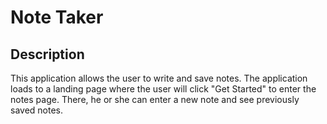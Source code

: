 # Note Taker

## Description

This application allows the user to write and save notes. The application loads to a landing page where the user will click "Get Started" to enter the notes page. There, he or she can enter a new note and see previously saved notes.
